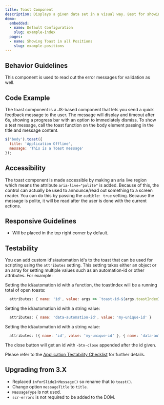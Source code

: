 ```yaml
---
title: Toast Component
description: Displays a given data set in a visual way. Best for showing feedback about a system process that is not related to the current view.
demo:
  embedded:
  - name: Default Configuration
    slug: example-index
  pages:
  - name: Showing Toast in all Positions
    slug: example-positions
---
```


## Behavior Guidelines

This component is used to read out the error messages for validation as well.

## Code Example

The toast component is a JS-based component that lets you send a quick feedback message to the user. The message will display and timeout after 6s, showing a progress bar with an option to immediately dismiss. To show a test message, call the toast function on the body element passing in the title and message content.

```javascript
$('body').toast({
  title: 'Application Offline',
  message: 'This is a Toast message'
});
```

## Accessibility

The toast component is made accessible by making an aria live region which means the attribute `aria-live="polite"` is added. Because of this, the control can actually be used to announce/read out something to a screen reader. You can do this by passing the `audible: true` setting. Because the message is polite, it will be read after the user is done with the current actions.

## Responsive Guidelines

- Will be placed in the top right corner by default.

## Testability

You can add custom id's/automation id's to the toast that can be used for scripting using the `attributes` setting. This setting takes either an object or an array for setting multiple values such as an automation-id or other attributes. For example:

Setting the id/automation id with a function, the toastIndex will be a running total of open toasts:

```js
  attributes: { name: 'id', value: args => `toast-id-${args.toastIndex}` }
```

Setting the id/automation id with a string value:

```js
  attributes: { name: 'data-automation-id', value: 'my-unique-id' }
```

Setting the id/automation id with a string value:

```js
  attributes: [{ name: 'id', value: 'my-unique-id' }, { name: 'data-automation-id', value: 'my-unique-id' }]
```

The close button will get an id with `-btn-close` appended after the id given.

Please refer to the [Application Testability Checklist](https://design.infor.com/resources/application-testability-checklist) for further details.

## Upgrading from 3.X

- Replaced `inforSlideInMessage()` so rename that to `toast()`.
- Change option `messageTitle` to `title`.
- `MessageType` is not used.
- `scr-errors` is not required to be added to the DOM.
